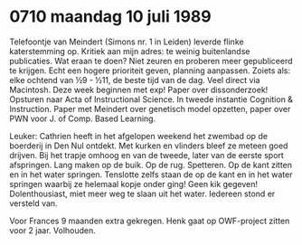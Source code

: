 # 0710 maandag 10 juli 1989
Telefoontje van Meindert (Simons nr. 1 in Leiden) leverde flinke katerstemming op. Kritiek aan mijn adres: te weinig buitenlandse publicaties. Wat eraan te doen? Niet zeuren en proberen meer gepubliceerd te krijgen. Echt een hogere prioriteit geven, planning aanpassen. Zoiets als: elke ochtend van ½9 - ½11, de beste tijd van de dag. Veel direct via Macintosh. Deze week beginnen met exp! Paper over dissonderzoek! Opsturen naar Acta of Instructional Science. In tweede instantie Cognition & Instruction. Paper met Meindert over genetisch model opzetten, paper over PWN voor J.  of Comp.  Based Learning. 

Leuker: Cathrien heeft in het afgelopen weekend het zwembad op de boerderij in Den Nul ontdekt. Met kurken en vlinders bleef ze meteen goed drijven. Bij het trapje omhoog en van de tweede, later van de eerste sport afspringen. Lang maken op de buik. Op de rug. Spetteren. Op de kant zitten en in het water springen. Tenslotte zelfs staan de op de kant en in het water springen waarbij ze helemaal kopje onder ging! Geen kik gegeven! Dolenthousiast, miet meer weg te slaan uit het water. Iedereen stond er versteld van. 

Voor Frances 9 maanden extra gekregen. Henk gaat op OWF-project zitten voor 2 jaar. Volhouden. 